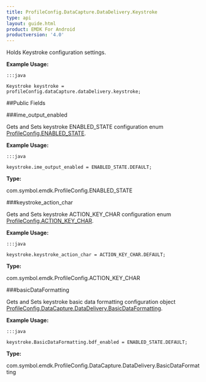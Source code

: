 ```yaml
---
title: ProfileConfig.DataCapture.DataDelivery.Keystroke
type: api
layout: guide.html
product: EMDK For Android
productversion: '4.0'
---
```



Holds Keystroke configuration settings.
 
 

**Example Usage:**
	
	:::java
	
	Keystroke keystroke = profileConfig.dataCapture.dataDelivery.keystroke;
	


##Public Fields

###ime_output_enabled

Gets and Sets keystroke ENABLED_STATE configuration enum [ ProfileConfig.ENABLED_STATE](../ProfileConfig-ENABLED_STATE).
 
 

**Example Usage:**
	
	:::java
	
	keystroke.ime_output_enabled = ENABLED_STATE.DEFAULT;
	


**Type:**

com.symbol.emdk.ProfileConfig.ENABLED_STATE

###keystroke_action_char

Gets and Sets keystroke ACTION_KEY_CHAR configuration enum [ ProfileConfig.ACTION_KEY_CHAR](../ProfileConfig-ACTION_KEY_CHAR).
 
 

**Example Usage:**
	
	:::java
	
	keystroke.keystroke_action_char = ACTION_KEY_CHAR.DEFAULT;
	


**Type:**

com.symbol.emdk.ProfileConfig.ACTION_KEY_CHAR

###basicDataFormatting

Gets and Sets keystroke basic data formatting configuration object [ ProfileConfig.DataCapture.DataDelivery.BasicDataFormatting](../ProfileConfig-DataCapture-DataDelivery-BasicDataFormatting).
 
 

**Example Usage:**
	
	:::java
	
	keystroke.BasicDataFormatting.bdf_enabled = ENABLED_STATE.DEFAULT;
	


**Type:**

com.symbol.emdk.ProfileConfig.DataCapture.DataDelivery.BasicDataFormatting









